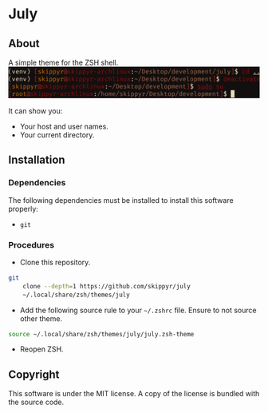 # July
## About
A simple theme for the ZSH shell.
![](preview.png)

It can show you:
-   Your host and user names.
-   Your current directory.

## Installation
### Dependencies
The following dependencies must be installed to install this software properly:
-   `git`

### Procedures
-   Clone this repository.
```bash
git                                                                            \
    clone --depth=1 https://github.com/skippyr/july                            \
    ~/.local/share/zsh/themes/july
```

-   Add the following source rule to your `~/.zshrc` file. Ensure to not source other theme.
```bash
source ~/.local/share/zsh/themes/july/july.zsh-theme
```

-   Reopen ZSH.

## Copyright
This software is under the MIT license. A copy of the license is bundled with the source code.
